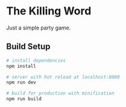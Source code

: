 # The Killing Word

Just a simple party game.

## Build Setup

``` bash
# install dependencies
npm install

# server with hot reload at localhost:8080
npm run dev

# build for production with minification
npm run build
```